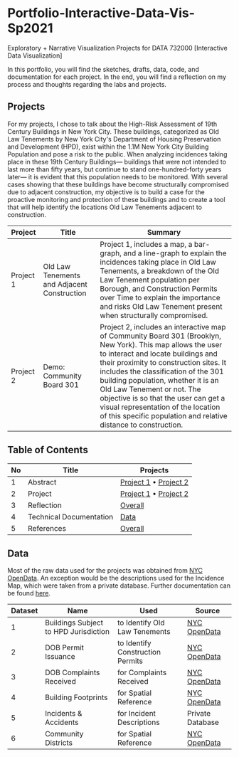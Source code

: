# Portfolio-Interactive-Data-Vis-Sp2021
Exploratory + Narrative Visualization Projects for DATA 732000 [Interactive Data Visualization]

In this portfolio, you will find the sketches, drafts, data, code, and documentation for each project. In the end, you will find a reflection on my process and thoughts regarding the labs and projects. 

## Projects
For my projects, I chose to talk about the High-Risk Assessment of 19th Century Buildings in New York City. These buildings, categorized as Old Law Tenements by New York City's Department of Housing Preservation and Development (HPD), exist within the 1.1M New York City Building Population and pose a risk to the public. When analyzing incidences taking place in these 19th Century Buildings— buildings that were not intended to last more than fifty years, but continue to stand one-hundred-forty years later— it is evident that this population needs to be monitored. With several cases showing that these buildings have become structurally compromised due to adjacent construction, my objective is to build a case for the proactive monitoring and protection of these buildings and to create a tool that will help identify the locations Old Law Tenements adjacent to construction.

| Project | Title | Summary |
| ------- | ----- | ------- |
| Project 1 | Old Law Tenements and Adjacent Construction| Project 1, includes a map, a bar-graph, and a line-graph to explain the incidences taking place in Old Law Tenements, a breakdown of the Old Law Tenement population per Borough, and Construction Permits over Time to explain the importance and risks Old Law Tenement present when structurally compromised.
| Project 2 | Demo: Community Board 301 | Project 2, includes an interactive map of Community Board 301 (Brooklyn, New York). This map allows the user to interact and locate buildings and their proximity to construction sites. It includes the classification of the 301 building population, whether it is an Old Law Tenement or not. The objective is so that the user can get a visual representation of the location of this specific population and relative distance to construction.

## Table of Contents
| No | Title | Projects |
| -- | ----- | -------- |
| 1 | Abstract | [Project 1](https://github.com/evasilva1/Portfolio-Interactive-Data-Vis-Sp2021/tree/main/project1) • [Project 2](https://github.com/evasilva1/Portfolio-Interactive-Data-Vis-Sp2021/tree/main/project2) |
| 2 | Project | [Project 1](https://evasilva1.github.io/Portfolio-Interactive-Data-Vis-Sp2021/project1/) • [Project 2](https://evasilva1.github.io/Portfolio-Interactive-Data-Vis-Sp2021/project2/) |
| 3 | Reflection | [Overall](https://github.com/evasilva1/Portfolio-Interactive-Data-Vis-Sp2021/blob/main/REFLECTION.md)
| 4 | Technical Documentation | [Data](https://github.com/evasilva1/Portfolio-Interactive-Data-Vis-Sp2021/tree/main/data)
| 5 | References | [Overall](https://github.com/evasilva1/Portfolio-Interactive-Data-Vis-Sp2021/blob/main/REFERENCES.md)

## Data
Most of the raw data used for the projects was obtained from [NYC OpenData](https://opendata.cityofnewyork.us/). An exception would be the descriptions used for the Incidence Map, which were taken from a private database. Further documentation can be found [here](https://github.com/evasilva1/Portfolio-Interactive-Data-Vis-Sp2021/tree/main/data).

| Dataset | Name | Used | Source |
| ------- | ---- | ---- | ------ |
| 1 | Buildings Subject to HPD Jurisdiction | to Identify Old Law Tenements | [NYC OpenData](https://data.cityofnewyork.us/Housing-Development/Buildings-Subject-to-HPD-Jurisdiction/kj4p-ruqc)
| 2 | DOB Permit Issuance | to Identify Construction Permits | [NYC OpenData](https://data.cityofnewyork.us/Housing-Development/DOB-Permit-Issuance/ipu4-2q9a)
| 3 | DOB Complaints Received | for Complaints Received | [NYC OpenData](https://data.cityofnewyork.us/Housing-Development/DOB-Complaints-Received/eabe-havv)
| 4 | Building Footprints | for Spatial Reference | [NYC OpenData](https://data.cityofnewyork.us/Housing-Development/Building-Footprints/nqwf-w8eh)
| 5 | Incidents & Accidents | for Incident Descriptions | Private Database
| 6 | Community Districts | for Spatial Reference | [NYC OpenData](https://data.cityofnewyork.us/City-Government/Community-Districts/yfnk-k7r4)

